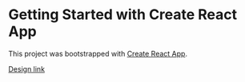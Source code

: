 # Getting Started with Create React App

This project was bootstrapped with [Create React App](https://github.com/facebook/create-react-app).

[Design link](https://www.figma.com/file/BUArPWDmdigf3jHiGHeOSD/TT_Rikkei_ReactJS?node-id=0%3A3)
